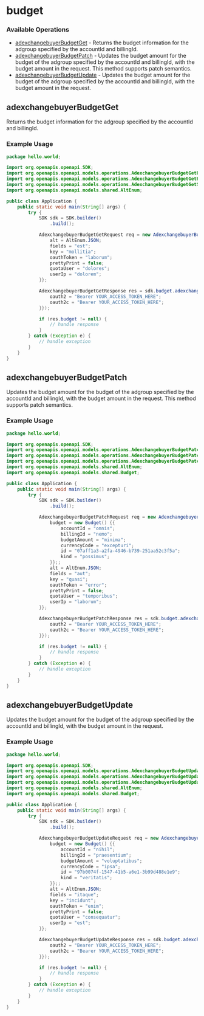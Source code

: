 # budget

### Available Operations

* [adexchangebuyerBudgetGet](#adexchangebuyerbudgetget) - Returns the budget information for the adgroup specified by the accountId and billingId.
* [adexchangebuyerBudgetPatch](#adexchangebuyerbudgetpatch) - Updates the budget amount for the budget of the adgroup specified by the accountId and billingId, with the budget amount in the request. This method supports patch semantics.
* [adexchangebuyerBudgetUpdate](#adexchangebuyerbudgetupdate) - Updates the budget amount for the budget of the adgroup specified by the accountId and billingId, with the budget amount in the request.

## adexchangebuyerBudgetGet

Returns the budget information for the adgroup specified by the accountId and billingId.

### Example Usage

```java
package hello.world;

import org.openapis.openapi.SDK;
import org.openapis.openapi.models.operations.AdexchangebuyerBudgetGetRequest;
import org.openapis.openapi.models.operations.AdexchangebuyerBudgetGetResponse;
import org.openapis.openapi.models.operations.AdexchangebuyerBudgetGetSecurity;
import org.openapis.openapi.models.shared.AltEnum;

public class Application {
    public static void main(String[] args) {
        try {
            SDK sdk = SDK.builder()
                .build();

            AdexchangebuyerBudgetGetRequest req = new AdexchangebuyerBudgetGetRequest("ipsa", "reiciendis") {{
                alt = AltEnum.JSON;
                fields = "est";
                key = "mollitia";
                oauthToken = "laborum";
                prettyPrint = false;
                quotaUser = "dolores";
                userIp = "dolorem";
            }};            

            AdexchangebuyerBudgetGetResponse res = sdk.budget.adexchangebuyerBudgetGet(req, new AdexchangebuyerBudgetGetSecurity("corporis", "explicabo") {{
                oauth2 = "Bearer YOUR_ACCESS_TOKEN_HERE";
                oauth2c = "Bearer YOUR_ACCESS_TOKEN_HERE";
            }});

            if (res.budget != null) {
                // handle response
            }
        } catch (Exception e) {
            // handle exception
        }
    }
}
```

## adexchangebuyerBudgetPatch

Updates the budget amount for the budget of the adgroup specified by the accountId and billingId, with the budget amount in the request. This method supports patch semantics.

### Example Usage

```java
package hello.world;

import org.openapis.openapi.SDK;
import org.openapis.openapi.models.operations.AdexchangebuyerBudgetPatchRequest;
import org.openapis.openapi.models.operations.AdexchangebuyerBudgetPatchResponse;
import org.openapis.openapi.models.operations.AdexchangebuyerBudgetPatchSecurity;
import org.openapis.openapi.models.shared.AltEnum;
import org.openapis.openapi.models.shared.Budget;

public class Application {
    public static void main(String[] args) {
        try {
            SDK sdk = SDK.builder()
                .build();

            AdexchangebuyerBudgetPatchRequest req = new AdexchangebuyerBudgetPatchRequest("nobis", "enim") {{
                budget = new Budget() {{
                    accountId = "omnis";
                    billingId = "nemo";
                    budgetAmount = "minima";
                    currencyCode = "excepturi";
                    id = "07aff1a3-a2fa-4946-b739-251aa52c3f5a";
                    kind = "possimus";
                }};;
                alt = AltEnum.JSON;
                fields = "aut";
                key = "quasi";
                oauthToken = "error";
                prettyPrint = false;
                quotaUser = "temporibus";
                userIp = "laborum";
            }};            

            AdexchangebuyerBudgetPatchResponse res = sdk.budget.adexchangebuyerBudgetPatch(req, new AdexchangebuyerBudgetPatchSecurity("quasi", "reiciendis") {{
                oauth2 = "Bearer YOUR_ACCESS_TOKEN_HERE";
                oauth2c = "Bearer YOUR_ACCESS_TOKEN_HERE";
            }});

            if (res.budget != null) {
                // handle response
            }
        } catch (Exception e) {
            // handle exception
        }
    }
}
```

## adexchangebuyerBudgetUpdate

Updates the budget amount for the budget of the adgroup specified by the accountId and billingId, with the budget amount in the request.

### Example Usage

```java
package hello.world;

import org.openapis.openapi.SDK;
import org.openapis.openapi.models.operations.AdexchangebuyerBudgetUpdateRequest;
import org.openapis.openapi.models.operations.AdexchangebuyerBudgetUpdateResponse;
import org.openapis.openapi.models.operations.AdexchangebuyerBudgetUpdateSecurity;
import org.openapis.openapi.models.shared.AltEnum;
import org.openapis.openapi.models.shared.Budget;

public class Application {
    public static void main(String[] args) {
        try {
            SDK sdk = SDK.builder()
                .build();

            AdexchangebuyerBudgetUpdateRequest req = new AdexchangebuyerBudgetUpdateRequest("voluptatibus", "vero") {{
                budget = new Budget() {{
                    accountId = "nihil";
                    billingId = "praesentium";
                    budgetAmount = "voluptatibus";
                    currencyCode = "ipsa";
                    id = "97b0074f-1547-41b5-a6e1-3b99d488e1e9";
                    kind = "veritatis";
                }};;
                alt = AltEnum.JSON;
                fields = "itaque";
                key = "incidunt";
                oauthToken = "enim";
                prettyPrint = false;
                quotaUser = "consequatur";
                userIp = "est";
            }};            

            AdexchangebuyerBudgetUpdateResponse res = sdk.budget.adexchangebuyerBudgetUpdate(req, new AdexchangebuyerBudgetUpdateSecurity("quibusdam", "explicabo") {{
                oauth2 = "Bearer YOUR_ACCESS_TOKEN_HERE";
                oauth2c = "Bearer YOUR_ACCESS_TOKEN_HERE";
            }});

            if (res.budget != null) {
                // handle response
            }
        } catch (Exception e) {
            // handle exception
        }
    }
}
```
